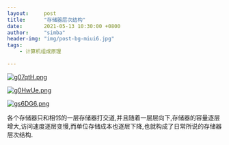 ```yaml
---
layout:     post
title:      "存储器层次结构"
date:       2021-05-13 10:30:00 +0800
author:     "simba"
header-img: "img/post-bg-miui6.jpg"
tags:
    - 计算机组成原理

---
```













[![g07qtH.png](https://z3.ax1x.com/2021/05/13/g07qtH.png)](https://imgtu.com/i/g07qtH)

[![g0HwUe.png](https://z3.ax1x.com/2021/05/13/g0HwUe.png)](https://imgtu.com/i/g0HwUe)

[![gs6DG6.png](https://z3.ax1x.com/2021/05/14/gs6DG6.png)](https://imgtu.com/i/gs6DG6)


各个存储器只和相邻的一层存储器打交道,并且随着一层层向下,存储器的容量逐层增大,访问速度逐层变慢,而单位存储成本也逐层下降,也就构成了日常所说的存储器层次结构.<br>